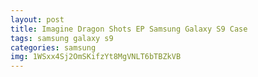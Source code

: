 ```yaml
---
layout: post
title: Imagine Dragon Shots EP Samsung Galaxy S9 Case
tags: samsung galaxy s9
categories: samsung
img: 1WSxx4Sj2OmSKifzYt8MgVNLT6bTBZkVB
---
```

